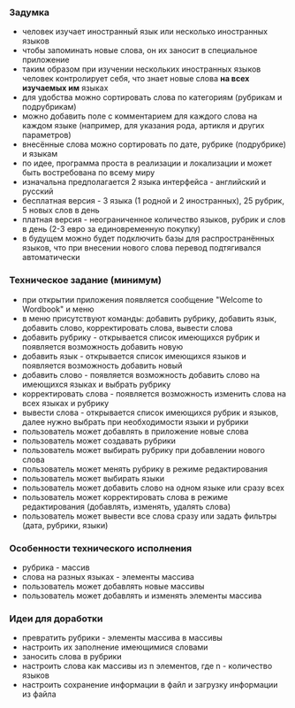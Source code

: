 ### Задумка
* человек изучает иностранный язык или несколько иностранных языков
* чтобы запоминать новые слова, он их заносит в специальное приложение
* таким образом при изучении нескольких иностранных языков человек контролирует себя, что знает новые слова **на всех изучаемых им** языках
* для удобства можно сортировать слова по категориям (рубрикам и подрубрикам)
* можно добавить поле с комментарием для каждого слова на каждом языке (например, для указания рода, артикля и других параметров)
* внесённые слова можно сортировать по дате, рубрике (подрубрике) и языкам
* по идее, программа проста в реализации и локализации и может быть востребована по всему миру
* изначальна предполагается 2 языка интерфейса - английский и русский
* бесплатная версия - 3 языка (1 родной и 2 иностранных), 25 рубрик, 5 новых слов в день
* платная версия - неограниченное количество языков, рубрик и слов в день (2-3 евро за единовременную покупку)
* в будущем можно будет подключить базы для распространённых языков, что при внесении нового слова перевод подтягивался автоматически

### Техническое задание (минимум)
* при открытии приложения появляется сообщение "Welcome to Wordbook" и меню
* в меню присутствуют команды: добавить рубрику, добавить язык, добавить слово, корректировать слова, вывести слова
* добавить рубрику - открывается список имеющихся рубрик и появляется возможность добавить новую
* добавить язык - открывается список имеющихся языков и появляется возможность добавить новый
* добавить слово - появляется возможность добавить слово на имеющихся языках и выбрать рубрику
* корректировать слова - появляется возможность изменить слова на всех языках и рубрику
* вывести слова - открывается список имеющихся рубрик и языков, далее нужно выбрать при необходимости языки и рубрики
* пользователь может добавлять в приложение новые слова
* пользователь может создавать рубрики
* пользователь может выбирать рубрику при добавлении нового слова
* пользователь может менять рубрику в режиме редактирования
* пользователь может выбирать языки
* пользователь может добавить слово на одном языке или сразу всех
* пользователь может корректировать слова в режиме редактирования (добавлять, изменять, удалять слова)
* пользователь может вывести все слова сразу или задать фильтры (дата, рубрики, языки)

### Особенности технического исполнения
* рубрика - массив
* слова на разных языках - элементы массива
* пользователь может добавлять новые массивы
* пользователь может добавлять и изменять элементы массива

### Идеи для доработки
* превратить рубрики - элементы массива в массивы
* настроить их заполнение имеющимися словами
* заносить слова в рубрики
* настроить слова как массивы из n элементов, где n - количество языков
* настроить сохранение информации в файл и загрузку информации из файла

